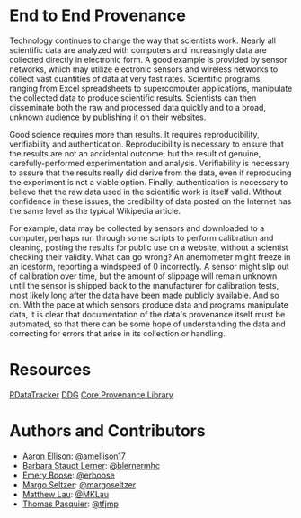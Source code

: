 End to End Provenance
=====================

Technology continues to change the way that scientists work. Nearly
all scientific data are analyzed with computers and increasingly data
are collected directly in electronic form. A good example is provided
by sensor networks, which may utilize electronic sensors and wireless
networks to collect vast quantities of data at very fast
rates. Scientific programs, ranging from Excel spreadsheets to
supercomputer applications, manipulate the collected data to produce
scientific results. Scientists can then disseminate both the raw and
processed data quickly and to a broad, unknown audience by publishing
it on their websites.

Good science requires more than results. It requires reproducibility,
verifiability and authentication. Reproducibility is necessary to
ensure that the results are not an accidental outcome, but the result
of genuine, carefully-performed experimentation and
analysis. Verifiability is necessary to assure that the results really
did derive from the data, even if reproducing the experiment is not a
viable option. Finally, authentication is necessary to believe that
the raw data used in the scientific work is itself valid. Without
confidence in these issues, the credibility of data posted on the
Internet has the same level as the typical Wikipedia article.

For example, data may be collected by sensors and downloaded to a
computer, perhaps run through some scripts to perform calibration and
cleaning, posting the results for public use on a website, without a
scientist checking their validity. What can go wrong? An anemometer
might freeze in an icestorm, reporting a windspeed of 0 incorrectly. A
sensor might slip out of calibration over time, but the amount of
slippage will remain unknown until the sensor is shipped back to the
manufacturer for calibration tests, most likely long after the data
have been made publicly available. And so on. With the pace at which
sensors produce data and programs manipulate data, it is clear that
documentation of the data's provenance itself must be automated, so
that there can be some hope of understanding the data and correcting
for errors that arise in its collection or handling.

# Resources

[RDataTracker](https://github.com/blernermhc/RDataTracker)
[DDG](https://github.com/blernermhc/ddg)
[Core Provenance Library](https://github.com/pmacko86/core-provenance-library)

# Authors and Contributors

- [Aaron Ellison](http://harvardforest.fas.harvard.edu/aaron-ellison): [@amellison17](https://github.com/amellison17) 
- [Barbara Staudt Lerner](https://www.mtholyoke.edu/%7Eblerner/): [@blernermhc](https://github.com/blernermhc)
- [Emery Boose](http://harvardforest.fas.harvard.edu/researchers/9): [@erboose](https://github.com/erboose)
- [Margo Seltzer](https://www.eecs.harvard.edu/margo/): [@margoseltzer](https://github.com/margoseltzer)
- [Matthew Lau](http://harvardforest.fas.harvard.edu/researchers/8438): [@MKLau](https://github.com/MKLau)
- [Thomas Pasquier](http://www.cl.cam.ac.uk/%7Etfjmp2/): [@tfjmp](https://github.com/tfjmp)
